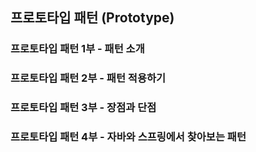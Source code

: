 ## 프로토타입 패턴 (Prototype)

### 프로토타입 패턴 1부 - 패턴 소개

### 프로토타입 패턴 2부 - 패턴 적용하기

### 프로토타입 패턴 3부 - 장점과 단점

### 프로토타입 패턴 4부 - 자바와 스프링에서 찾아보는 패턴
